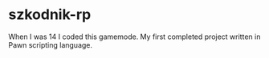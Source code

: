 # szkodnik-rp
When I was 14 I coded this gamemode. My first completed project written in Pawn scripting language. 
